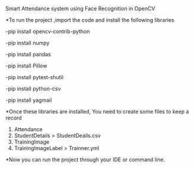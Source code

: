 Smart Attendance system using Face Recognition in OpenCV

*To run the project ,import the code and install the following libraries

 -pip install opencv-contrib-python

 -pip install numpy

 -pip install pandas

 -pip install Pillow

 -pip install pytest-shutil

 -pip install python-csv

 -pip install yagmail

*Once these libraries are installed, You need to create some files to keep a record

 1. Attendance
 2. StudentDetails > StudentDeails.csv
 3. TrainingImage
 4. TrainingImageLabel > Trainner.yml

*Now you can run the project through your IDE or command line.
